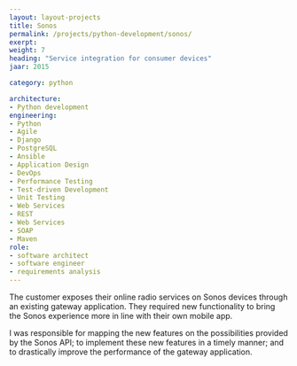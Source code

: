 ```yaml
---
layout: layout-projects
title: Sonos
permalink: /projects/python-development/sonos/
exerpt:
weight: 7
heading: "Service integration for consumer devices"
jaar: 2015

category: python

architecture:
- Python development
engineering:
- Python
- Agile
- Django
- PostgreSQL
- Ansible
- Application Design
- DevOps
- Performance Testing
- Test-driven Development
- Unit Testing
- Web Services 
- REST
- Web Services 
- SOAP
- Maven
role: 
- software architect
- software engineer
- requirements analysis
---
```


The customer exposes their online radio services on Sonos devices through an existing gateway application. They required new functionality to bring the Sonos experience more in line with their own mobile app. 

I was responsible for mapping the new features on the possibilities provided by the Sonos API; to implement these new features in a timely manner; and to drastically improve the performance of the gateway application.
